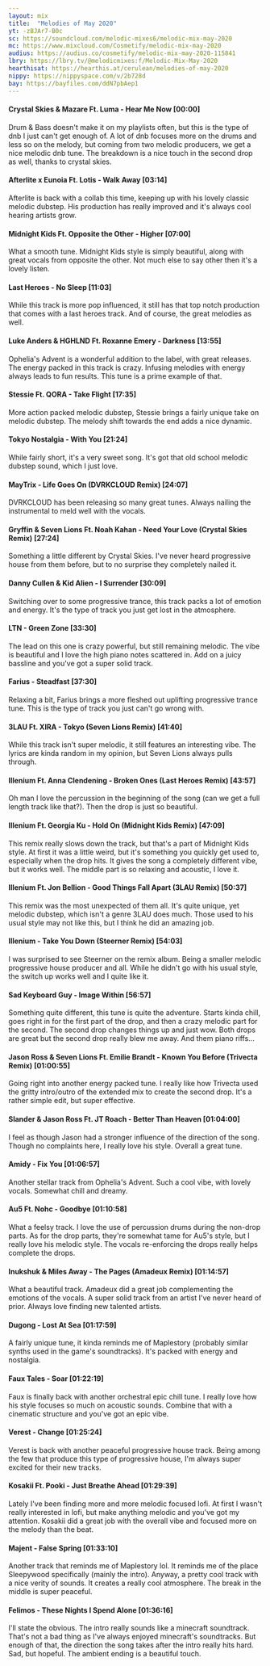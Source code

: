 ```yaml
---
layout: mix
title:  "Melodies of May 2020"
yt: -zBJAr7-B0c
sc: https://soundcloud.com/melodic-mixes6/melodic-mix-may-2020
mc: https://www.mixcloud.com/Cosmetify/melodic-mix-may-2020
audius: https://audius.co/cosmetify/melodic-mix-may-2020-115841
lbry: https://lbry.tv/@melodicmixes:f/Melodic-Mix-May-2020
hearthisat: https://hearthis.at/cerulean/melodies-of-may-2020
nippy: https://nippyspace.com/v/2b728d
bay: https://bayfiles.com/ddN7pbAep1
---
```


#### Crystal Skies & Mazare Ft. Luma - Hear Me Now [00:00]
Drum & Bass doesn't make it on my playlists often, but this is the type of dnb I just can't get enough of. A lot of dnb focuses more on the drums and less so on the melody, but coming from two melodic producers, we get a nice melodic dnb tune. The breakdown is a nice touch in the second drop as well, thanks to crystal skies.

#### Afterlite x Eunoia Ft. Lotis - Walk Away [03:14]
Afterlite is back with a collab this time, keeping up with his lovely classic melodic dubstep. His production has really improved and it's always cool hearing artists grow.

#### Midnight Kids Ft. Opposite the Other - Higher [07:00]
What a smooth tune. Midnight Kids style is simply beautiful, along with great vocals from opposite the other. Not much else to say other then it's a lovely listen.

#### Last Heroes - No Sleep [11:03]
While this track is more pop influenced, it still has that top notch production that comes with a last heroes track. And of course, the great melodies as well.

#### Luke Anders & HGHLND Ft. Roxanne Emery - Darkness [13:55]
Ophelia's Advent is a wonderful addition to the label, with great releases. The energy packed in this track is crazy. Infusing melodies with energy always leads to fun results. This tune is a prime example of that.

#### Stessie Ft. QORA - Take Flight [17:35]
More action packed melodic dubstep, Stessie brings a fairly unique take on melodic dubstep. The melody shift towards the end adds a nice dynamic.

#### Tokyo Nostalgia - With You [21:24]
While fairly short, it's a very sweet song. It's got that old school melodic dubstep sound, which I just love.

#### MayTrix - Life Goes On (DVRKCLOUD Remix) [24:07]
DVRKCLOUD has been releasing so many great tunes. Always nailing the instrumental to meld well with the vocals.

#### Gryffin & Seven Lions Ft. Noah Kahan - Need Your Love (Crystal Skies Remix) [27:24]
Something a little different by Crystal Skies. I've never heard progressive house from them before, but to no surprise they completely nailed it.

#### Danny Cullen & Kid Alien - I Surrender [30:09]
Switching over to some progressive trance, this track packs a lot of emotion and energy. It's the type of track you just get lost in the atmosphere.

#### LTN - Green Zone [33:30]
The lead on this one is crazy powerful, but still remaining melodic. The vibe is beautiful and I love the high piano notes scattered in. Add on a juicy bassline and you've got a super solid track.

#### Farius - Steadfast [37:30]
Relaxing a bit, Farius brings a more fleshed out uplifting progressive trance tune. This is the type of track you just can't go wrong with.

#### 3LAU Ft. XIRA - Tokyo (Seven Lions Remix) [41:40]
While this track isn't super melodic, it still features an interesting vibe. The lyrics are kinda random in my opinion, but Seven Lions always pulls through.

#### Illenium Ft. Anna Clendening - Broken Ones (Last Heroes Remix) [43:57]
Oh man I love the percussion in the beginning of the song (can we get a full length track like that?). Then the drop is just so beautiful.

#### Illenium Ft. Georgia Ku - Hold On (Midnight Kids Remix) [47:09]
This remix really slows down the track, but that's a part of Midnight Kids style. At first it was a little weird, but it's something you quickly get used to, especially when the drop hits. It gives the song a completely different vibe, but it works well. The middle part is so relaxing and acoustic, I love it.

#### Illenium Ft. Jon Bellion - Good Things Fall Apart (3LAU Remix) [50:37]
This remix was the most unexpected of them all. It's quite unique, yet melodic dubstep, which isn't a genre 3LAU does much. Those used to his usual style may not like this, but I think he did an amazing job.

#### Illenium - Take You Down (Steerner Remix) [54:03]
I was surprised to see Steerner on the remix album. Being a smaller melodic progressive house producer and all. While he didn't go with his usual style, the switch up works well and I quite like it.

#### Sad Keyboard Guy - Image Within [56:57]
Something quite different, this tune is quite the adventure. Starts kinda chill, goes right in for the first part of the drop, and then a crazy melodic part for the second. The second drop changes things up and just wow. Both drops are great but the second drop really blew me away. And them piano riffs...

#### Jason Ross & Seven Lions Ft. Emilie Brandt - Known You Before (Trivecta Remix) [01:00:55]
Going right into another energy packed tune. I really like how Trivecta used the gritty intro/outro of the extended mix to create the second drop. It's a rather simple edit, but super effective.

#### Slander & Jason Ross Ft. JT Roach - Better Than Heaven [01:04:00]
I feel as though Jason had a stronger influence of the direction of the song. Though no complaints here, I really love his style. Overall a great tune.

#### Amidy - Fix You [01:06:57]
Another stellar track from Ophelia's Advent. Such a cool vibe, with lovely vocals. Somewhat chill and dreamy.

#### Au5 Ft. Nohc - Goodbye [01:10:58]
What a feelsy track. I love the use of percussion drums during the non-drop parts. As for the drop parts, they're somewhat tame for Au5's style, but I really love his melodic style. The vocals re-enforcing the drops really helps complete the drops.

#### Inukshuk & Miles Away - The Pages (Amadeux Remix) [01:14:57]
What a beautiful track. Amadeux did a great job complementing the emotions of the vocals. A super solid track from an artist I've never heard of prior. Always love finding new talented artists.

#### Dugong - Lost At Sea [01:17:59]
A fairly unique tune, it kinda reminds me of Maplestory (probably similar synths used in the game's soundtracks). It's packed with energy and nostalgia.

#### Faux Tales - Soar [01:22:19]
Faux is finally back with another orchestral epic chill tune. I really love how his style focuses so much on acoustic sounds. Combine that with a cinematic structure and you've got an epic vibe.

#### Verest - Change [01:25:24]
Verest is back with another peaceful progressive house track. Being among the few that produce this type of progressive house, I'm always super excited for their new tracks.

#### Kosakii Ft. Pooki - Just Breathe Ahead [01:29:39]
Lately I've been finding more and more melodic focused lofi. At first I wasn't really interested in lofi, but make anything melodic and you've got my attention. Kosakii did a great job with the overall vibe and focused more on the melody than the beat.

#### Majent - False Spring [01:33:10]
Another track that reminds me of Maplestory lol. It reminds me of the place Sleepywood specifically (mainly the intro). Anyway, a pretty cool track with a nice verity of sounds. It creates a really cool atmosphere. The break in the middle is super peaceful.

#### Felimos - These Nights I Spend Alone [01:36:16]
I'll state the obvious. The intro really sounds like a minecraft soundtrack. That's not a bad thing as I've always enjoyed minecraft's soundtracks. But enough of that, the direction the song takes after the intro really hits hard. Sad, but hopeful. The ambient ending is a beautiful touch.